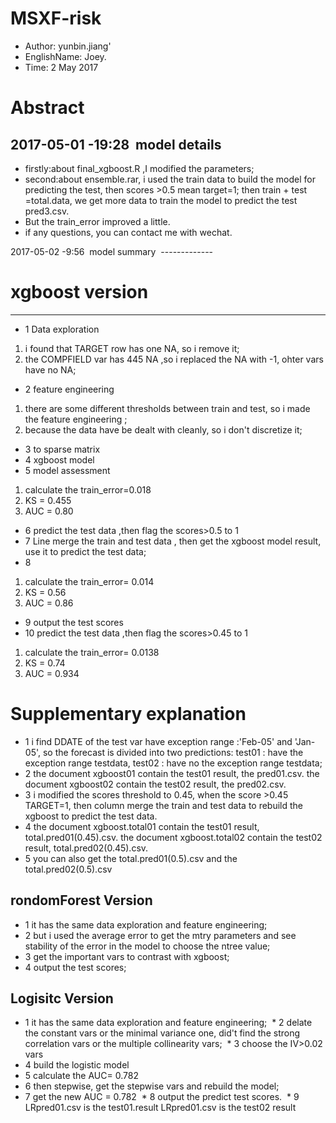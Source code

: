 # MSXF-risk 
* Author: yunbin.jiang'
* EnglishName: Joey.
* Time: 2 May 2017
# Abstract  

  2017-05-01 -19:28
  model details
  --------------
*  firstly:about final_xgboost.R ,I modified the parameters;<br>
*  second:about ensemble.rar, i used the train data to build the model for predicting the test, then scores >0.5 mean target=1;
 then train + test =total.data, we get more data to train the model to predict the test pred3.csv.<br>
*  But the train_error improved a little.<br>
*  if any questions, you can contact me with wechat.<br>

  2017-05-02 -9:56
  model summary
  -------------
 # xgboost version
 -----------------
 * 1 Data exploration
 1) i found that TARGET row has one NA, so i remove it;
 2) the COMPFIELD var has 445 NA ,so i replaced the NA with -1, ohter vars have no NA;
 * 2 feature engineering
 1) there are some different thresholds between train and test, so i made the feature engineering ;
 2) because the data have be dealt with cleanly, so i don't discretize it;
 
 * 3 to sparse matrix
 * 4 xgboost model
 * 5 model assessment 
 1) calculate the train_error=0.018
 2) KS = 0.455
 3) AUC = 0.80
 * 6 predict the test data ,then flag the scores>0.5 to 1
 * 7 Line merge the train and test data , then get the xgboost model result, use it to predict the test data;
 * 8 
 1) calculate the train_error= 0.014
 2) KS = 0.56
 3) AUC = 0.86
 * 9 output the test scores
 * 10 predict the test data ,then flag the scores>0.45 to 1
 1) calculate the train_error= 0.0138
 2) KS = 0.74
 3) AUC = 0.934
 
 # Supplementary explanation
 * 1 i find DDATE of the test var have exception range :'Feb-05' and 'Jan-05', so the forecast is divided into two predictions: 
 test01 : have the exception range testdata,
 test02 : have no the exception range testdata;
 * 2 the document xgboost01 contain the test01 result, the pred01.csv.
     the document xgboost02 contain the test02 result, the pred02.csv.
 * 3 i modified the scores threshold to 0.45, when the score >0.45 TARGET=1, then column merge the train and test data to rebuild the xgboost to predict the test data.
 * 4 the document xgboost.total01 contain the test01 result, total.pred01(0.45).csv.
     the document xgboost.total02 contain the test02 result, total.pred02(0.45).csv.
 * 5  you can also get the total.pred01(0.5).csv and the total.pred02(0.5).csv
 
 rondomForest Version
 --------------------
 * 1 it has the same data exploration and feature engineering;
 * 2 but i used the average error to get the mtry parameters and see stability of the error in the model to choose the ntree value;
 * 3 get the important vars to contrast with xgboost;
 * 4 output the test scores;
 
 Logisitc Version
 -----------------
  * 1 it has the same data exploration and feature engineering;
  * 2 delate the constant vars or the minimal variance one, did't find the strong correlation vars or the multiple collinearity vars;
  * 3 choose the IV>0.02 vars
  * 4 build the logistic model
  * 5 calculate the AUC= 0.782
  * 6 then stepwise, get the stepwise vars and rebuild the model;
  * 7 get the new AUC = 0.782
  * 8 output the predict test scores.
  * 9 LRpred01.csv is the test01.result
      LRpred01.csv is the test02 result
  
 
 
 
 
 
 
 
 
 
 
 
 
 
 
 
 

